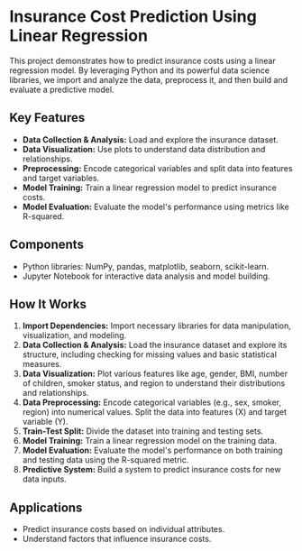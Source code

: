 # Insurance Cost Prediction Using Linear Regression

This project demonstrates how to predict insurance costs using a linear regression model. By leveraging Python and its powerful data science libraries, we import and analyze the data, preprocess it, and then build and evaluate a predictive model.

## Key Features
- **Data Collection & Analysis:** Load and explore the insurance dataset.
- **Data Visualization:** Use plots to understand data distribution and relationships.
- **Preprocessing:** Encode categorical variables and split data into features and target variables.
- **Model Training:** Train a linear regression model to predict insurance costs.
- **Model Evaluation:** Evaluate the model's performance using metrics like R-squared.

## Components
- Python libraries: NumPy, pandas, matplotlib, seaborn, scikit-learn.
- Jupyter Notebook for interactive data analysis and model building.

## How It Works
1. **Import Dependencies:** Import necessary libraries for data manipulation, visualization, and modeling.
2. **Data Collection & Analysis:** Load the insurance dataset and explore its structure, including checking for missing values and basic statistical measures.
3. **Data Visualization:** Plot various features like age, gender, BMI, number of children, smoker status, and region to understand their distributions and relationships.
4. **Data Preprocessing:** Encode categorical variables (e.g., sex, smoker, region) into numerical values. Split the data into features (X) and target variable (Y).
5. **Train-Test Split:** Divide the dataset into training and testing sets.
6. **Model Training:** Train a linear regression model on the training data.
7. **Model Evaluation:** Evaluate the model's performance on both training and testing data using the R-squared metric.
8. **Predictive System:** Build a system to predict insurance costs for new data inputs.

## Applications
- Predict insurance costs based on individual attributes.
- Understand factors that influence insurance costs.

